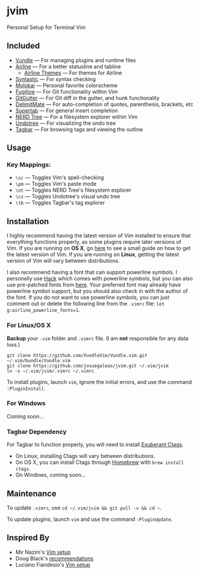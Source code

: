 # jvim
Personal Setup for Terminal Vim

## Included
- [Vundle](https://github.com/VundleVim/Vundle.vim) — For managing plugins and runtime files
- [Airline](https://github.com/vim-airline/vim-airline) — For a better statusline and tabline
	- [Airline Themes](https://github.com/vim-airline/vim-airline-themes) — For themes for Airline
- [Syntastic](https://github.com/scrooloose/syntastic) — For syntax checking
- [Molokai](https://github.com/tomasr/molokai) — Personal favorite colorscheme
- [Fugitive](https://github.com/tpope/vim-fugitive) — For Git functionality within Vim
- [GitGutter](https://github.com/airblade/vim-gitgutter) — For Git diff in the gutter, and hunk functionality
- [DelimitMate](https://github.com/Raimondi/delimitMate) — For auto-completion of quotes, parenthesis, brackets, etc
- [Supertab](https://github.com/ervandew/supertab.git) — For general insert completion
- [NERD Tree](https://github.com/scrooloose/nerdtree.git) — For a filesystem explorer within Vim
- [Undotree](https://github.com/mbbill/undotree) — For visualizing the undo tree
- [Tagbar](https://github.com/majutsushi/tagbar) — For browsing tags and viewing the outline

## Usage
### Key Mappings:
- `\sc` — Toggles Vim's spell-checking
- `\pm` — Toggles Vim's paste mode
- `\nt` — Toggles NERD Tree's filesystem explorer
- `\cz` — Toggles Undotree's visual undo tree
- `\tb` — Toggles Tagbar's tag explorer

## Installation
I highly recommend having the latest version of Vim installed to ensure that everything functions properly, as some plugins require later versions of Vim. If you are running on **OS X**, go [here](https://github.com/josuegaleas/jvim/blob/master/OS%20X%20VIM.md) to see a small guide on how to get the latest version of Vim. If you are running on **Linux**, getting the latest version of Vim will vary between distributions.

I also recommend having a font that can support powerline symbols. I personally use [Hack](https://github.com/chrissimpkins/Hack) which comes with powerline symbols, but you can also use pre-patched fonts from [here](https://github.com/powerline/fonts). Your preferred font may already have powerline symbol support, but you should also check in with the author of the font. If you do not want to use powerline symbols, you can just comment out or delete the following line from the `.vimrc` file: `let g:airline_powerline_fonts=1`.

### For Linux/OS X
**Backup** your `.vim` folder and `.vimrc` file. (I am **not** responsible for any data loss.)
```
git clone https://github.com/VundleVim/Vundle.vim.git ~/.vim/bundle/Vundle.vim
git clone https://github.com/josuegaleas/jvim.git ~/.vim/jvim
ln -s ~/.vim/jvim/.vimrc ~/.vimrc
```
To install plugins, launch `vim`, ignore the initial errors, and use the command `:PluginInstall`.

### For Windows
Coming soon...

### Tagbar Dependency
For Tagbar to function properly, you will need to install [Exuberant Ctags](http://ctags.sourceforge.net/).
- On Linux, installing Ctags will vary between distributions.
- On OS X, you can install Ctags through [Homebrew](http://brew.sh/) with `brew install ctags`.
- On Windows, coming soon...

## Maintenance
To update `.vimrc`, use `cd ~/.vim/jvim && git pull -v && cd ~`.

To update plugins, launch `vim` and use the command `:PluginUpdate`.

## Inspired By
- Mir Nazim's [Vim setup](http://mirnazim.org/writings/vim-plugins-i-use/)
- Doug Black's [recommendations](http://dougblack.io/words/a-good-vimrc.html)
- Luciano Fiandesio's [Vim setup](http://www.lucianofiandesio.com/vim-configuration-for-happy-java-coding)
